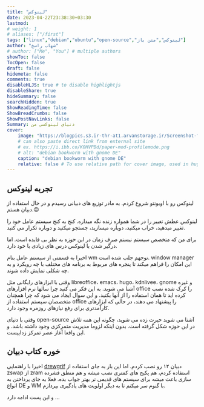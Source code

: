 ```yaml
---
title: "لینوکس"
date: 2023-04-22T23:38:30+03:30
lastmod: 
# weight: 1
# aliases: ["/first"]
tags: ["linux","debian","ubuntu","open-source","لینوکس","متن باز"]
author: "شهاب راسخ"
# author: ["Me", "You"] # multiple authors
showToc: false
TocOpen: false
draft: false
hidemeta: false
comments: true
disableHLJS: true # to disable highlightjs
disableShare: true
hideSummary: false
searchHidden: true
ShowReadingTime: false
ShowBreadCrumbs: false
ShowPostNavLinks: false
Summary: دنیای لینوکسی من
cover:
    image: "https://blogpics.s3.ir-thr-at1.arvanstorage.ir/Screenshot-from-2023-06-30-16-36-28.png"
    # can also paste direct link from external site
    # ex. https://i.ibb.co/K0HVPBd/paper-mod-profilemode.png
    # alt: "debian bookworm with gnome DE"
    caption: "debian bookworm with gnome DE"
    relative: false # To use relative path for cover image, used in hugo Page-bundles
---
```


## تجربه لینوکس
لینوکس رو با اوبونتو شروع کردم. به مادر توزیع های دبیانی رسیدم و در حال استفاده از دبیان هستم.😉

لینوکس عطش تغییر را در شما همواره زنده نگه میداره. کنج به کنج سیستم عامل خود را تغییر میدهید، خراب میکنید، دوباره میسازید، جستجو میکنید و دوباره تکرار می کنید.

برای من که متخصص سیستم نیستم صرف زمان در این حوزه به نظر بی فایده است. اما درگیر شدن با لینوکس درس های زیادی با خود دارد.

اخیرا به قسمتی از سیستم عامل بنام wm توجهم جلب شده است. window manager این امکان را فراهم میکند تا پنجره های مربوط به برنامه های مختلف با چه رویکرد و به چه شکلی نمایش داده شوند. 

وقتی با ابزارهای رایگانی مثل libreoffice، emacs، hugo، kdnlivee، gnome و غیره آشنا می شوید. به این فکر می کنید چرا سالها نرم افزارهای office را کرک شده نصب کرده اید تا همان استفاده را از آنها بکنید. و این سوال ایجاد می شود که چرا همچنان متخصصان سیستم استفاده از office  را پیشنهاد می دهند، در حالی که ابزارهای کارآمدتری برای رفع نیازهای روزمره وجود دارد.

وقتی با دنیای open-source آشنا می شوید حیرت زده می شوید، چگونه این همه تلاش در این حوزه شکل گرفته است. بدون اینکه لزوما مدیریت متمرکزی وجود داشته باشد. و این واقعا آغاز عصر تمرکز زداییست.


## خوره کتاب دبیان
اخیرا با راهنمایی [drewgrif](https://github.com/drewgrif) دبیان ۱۲ رو نصب کردم. اما این بار به جای استفاده از zswap از zram استفاده کردم، هم پکیج های کمتری نصب میشه و هم منطق فشرده سازی باعث میشه برای سیستم های قدیمی تر بهتر جواب بده.
فعلا به جای پرداختن به انواع DE و WM با گنوم سر میکنم تا به دیگر اولویت های یادگیری بپردازم. 

و این پست ادامه دارد ...
